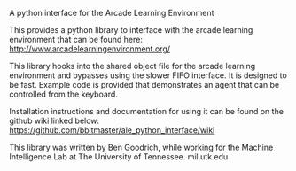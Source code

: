 A python interface for the Arcade Learning Environment

This provides a python library to interface with the arcade learning environment that can be found here:
http://www.arcadelearningenvironment.org/

This library hooks into the shared object file for the arcade learning environment and bypasses using the slower FIFO interface.
It is designed to be fast. Example code is provided that demonstrates an agent that can be controlled from the keyboard.

Installation instructions and documentation for using it can be found on the github wiki linked below:
https://github.com/bbitmaster/ale_python_interface/wiki

This library was written by Ben Goodrich, while working for the Machine Intelligence Lab at The University of Tennessee.
mil.utk.edu
